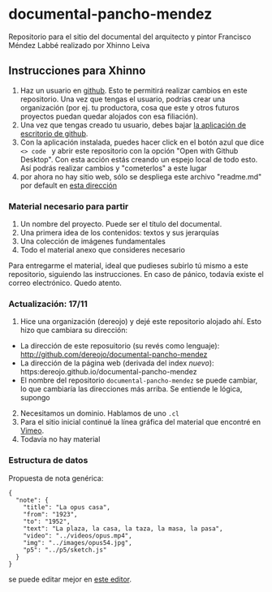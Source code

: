 # documental-pancho-mendez
Repositorio para el sitio del documental del arquitecto y pintor Francisco Méndez Labbé realizado por Xhinno Leiva


## Instrucciones para Xhinno

1. Haz un usuario en [github](https://github.com). Esto te permitirá realizar cambios en este repositorio. Una vez que tengas el usuario, podrías crear una organización (por ej. tu productora, cosa que este y otros futuros proyectos puedan quedar alojados con esa filiación).
2. Una vez que tengas creado tu usuario, debes bajar [la aplicación de escritorio de github](https://desktop.github.com/).
3. Con la aplicación instalada, puedes hacer click en el botón azul que dice <code> <> code </code> y abrir este repositorio con la opción "Open with Github Desktop". Con esta acción estás creando un espejo local de todo esto. Así podrás realizar cambios y "cometerlos" a este lugar
4. por ahora no hay sitio web, sólo se despliega este archivo "readme.md" por default en [esta dirección](https://hspencer.github.io/documental-pancho-mendez)


### Material necesario para partir
1. Un nombre del proyecto. Puede ser el título del documental. 
2. Una primera idea de los contenidos: textos y sus jerarquías
3. Una colección de imágenes fundamentales
4. Todo el material anexo que consideres necesario

Para entregarme el material, ideal que pudieses subirlo tú mismo a este repositorio, siguiendo las instrucciones. En caso de pánico, todavía existe el correo electrónico. Quedo atento.

### Actualización: 17/11
1. Hice una organización (dereojo) y dejé este repositorio alojado ahí. Esto hizo que cambiara su dirección:
 * La dirección de este reposuitorio (su revés como lenguaje): http://github.com/dereojo/documental-pancho-mendez
 * La dirección de la página web (derivada del index *nuevo*): https:dereojo.github.io/documental-pancho-mendez
 * El nombre del repositorio ```documental-pancho-mendez``` se puede cambiar, lo que cambiaría las direcciones más arriba. Se entiende le lógica, supongo
2. Necesitamos un dominio. Hablamos de uno ```.cl```
3. Para el sitio inicial continué la línea gráfica del material que encontré en [Vimeo](https://vimeo.com/654743453).
4. Todavía no hay material

### Estructura de datos

Propuesta de nota genérica:
```
{
  "note": {
    "title": "La opus casa",
    "from": "1923",
    "to": "1952",
    "text": "La plaza, la casa, la taza, la masa, la pasa",
    "video": "../videos/opus.mp4",
    "img": "../images/opus54.jpg",
    "p5": "../p5/sketch.js"
  }
}
```
se puede editar mejor en [este editor](https://beta5.objgen.com/json/local/design). 